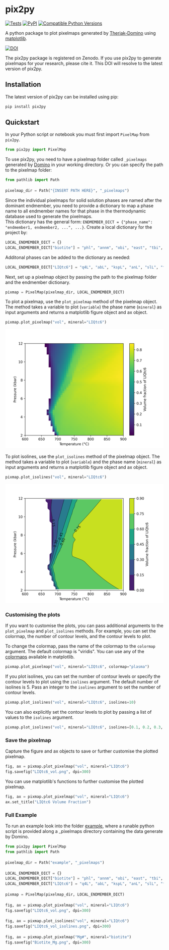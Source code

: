 # pix2py

[![Tests](https://github.com/Philipsite/pix2py/actions/workflows/CI.yml/badge.svg?branch=main)](https://github.com/Philipsite/pix2py/actions/workflows/CI.yml)
[![PyPI](https://img.shields.io/pypi/v/pix2py.svg?style=flat)](https://pypi.python.org/pypi/pix2py)
[![Compatible Python Versions](https://img.shields.io/pypi/pyversions/pix2py.svg?style=flat)](https://pypi.python.org/pypi/pix2py/)

A python package to plot pixelmaps generated by [Theriak-Domino](https://github.com/Theriak-Domino) using [matplotlib](https://matplotlib.org/).


[![DOI](https://zenodo.org/badge/DOI/10.5281/zenodo.10844777.svg)](https://doi.org/10.5281/zenodo.10844777)

The pix2py package is registered on Zenodo. If you use pix2py to generate pixelmaps for your research, please cite it. This DOI will resolve to the latest version of pix2py.

## Installation

The latest version of pix2py can be installed using pip:

```bash
pip install pix2py
```

## Quickstart

In your Python script or notebook you must first import ```PixelMap``` from ```pix2py```.

```python
from pix2py import PixelMap
```

To use pix2py, you need to have a pixelmap folder called ```_pixelmaps``` generated by [Domino](https://github.com/Theriak-Domino) in your working directory. Or you can specify the path to the pixelmap folder:

```python
from pathlib import Path

pixelmap_dir = Path("{INSERT PATH HERE}", "_pixelmaps")
```

Since the individual pixelmaps for solid solution phases are named after the dominant endmember, you need to provide a dictionary to map a phase name to all endmember names for that phase in the thermodynamic database used to generate the pixelmaps.\
This dictionary has the general form:
```ENDMEMBER_DICT = {"phase_name": "endmember1, endmember2, ...", ...}```. Create a local dictionary for the project by:

```python
LOCAL_ENDMEMBER_DICT = {}
LOCAL_ENDMEMBER_DICT["biotite"] = "phl", "annm", "obi", "east", "tbi", "fbi", "mnbi"
```
Additonal phases can be added to the dictionary as needed:

```python
LOCAL_ENDMEMBER_DICT["LIQtc6"] = "q4L", "abL", "kspL", "anL", "slL", "fo2L", "fa2L", "h2oL"
```

Next, set up a pixelmap object by passing the path to the pixelmap folder and the endmember dictionary.

```python
pixmap = PixelMap(pixelmap_dir, LOCAL_ENDMEMBER_DICT)
```

To plot a pixelmap, use the ```plot_pixelmap``` method of the pixelmap object. The method takes a variable to plot (```variable```) the phase name (```mineral```) as input arguments and returns a matplotlib figure object and ax object.

```python
pixmap.plot_pixelmap("vol", mineral="LIQtc6")
```
![Pixelmap of melt (LIQtc6) volume fraction](assets/LIQtc6_vol.png "Pixelmap of melt (LIQtc6) volume fraction")

To plot isolines, use the ```plot_isolines``` method of the pixelmap object. The method takes a variable to plot (```variable```) and the phase name (```mineral```) as input arguments and returns a matplotlib figure object and ax object.

```python
pixmap.plot_isolines("vol", mineral="LIQtc6")
```

![Isolines of melt (LIQtc6) volume fraction](assets/LIQtc6_vol_isolines.png "Isolines of melt (LIQtc6) volume fraction")

### Customising the plots
If you want to customise the plots, you can pass additional arguments to the ```plot_pixelmap``` and ```plot_isolines``` methods. For example, you can set the colormap, the number of contour levels, and the contour levels to plot.

To change the colormap, pass the name of the colormap to the ```colormap``` argument. The default colormap is "viridis". You can use any of the [colormaps](https://matplotlib.org/stable/users/explain/colors/colormaps.html) available in matplotlib.
```python
pixmap.plot_pixelmap("vol", mineral="LIQtc6", colormap="plasma")
```
If you plot isolines, you can set the number of contour levels or specify the contour levels to plot using the ```isolines``` argument. The default number of isolines is 5. Pass an integer to the ```isolines``` argument to set the number of contour levels.
```python
pixmap.plot_isolines("vol", mineral="LIQtc6", isolines=10)
```
You can also explicitly set the contour levels to plot by passing a list of values to the ```isolines``` argument.
```python
pixmap.plot_isolines("vol", mineral="LIQtc6", isolines=[0.1, 0.2, 0.3, 0.4, 0.5])
```

### Save the pixelmap
Capture the figure and ax objects to save or further customise the plotted pixelmap.

```python
fig, ax = pixmap.plot_pixelmap("vol", mineral="LIQtc6")
fig.savefig("LIQtc6_vol.png", dpi=300)
```
You can use matplotlib's functions to further customise the plotted pixelmap.

```python
fig, ax = pixmap.plot_pixelmap("vol", mineral="LIQtc6")
ax.set_title("LIQtc6 Volume Fraction")
```

### Full Example

To run an example look into the folder [example](example), where a runable python script is provided along a _pixelmaps directory containing the data generate by Domino.

```python
from pix2py import PixelMap
from pathlib import Path

pixelmap_dir = Path("example", "_pixelmaps")

LOCAL_ENDMEMBER_DICT = {}
LOCAL_ENDMEMBER_DICT["biotite"] = "phl", "annm", "obi", "east", "tbi", "fbi", "mnbi"
LOCAL_ENDMEMBER_DICT["LIQtc6"] = "q4L", "abL", "kspL", "anL", "slL", "fo2L", "fa2L", "h2oL"

pixmap = PixelMap(pixelmap_dir, LOCAL_ENDMEMBER_DICT)

fig, ax = pixmap.plot_pixelmap("vol", mineral="LIQtc6")
fig.savefig("LIQtc6_vol.png", dpi=300)

fig, ax = pixmap.plot_isolines("vol", mineral="LIQtc6")
fig.savefig("LIQtc6_vol_isolines.png", dpi=300)

fig, ax = pixmap.plot_pixelmap("Mg#", mineral="biotite")
fig.savefig("Biotite_Mg.png", dpi=300)
```
